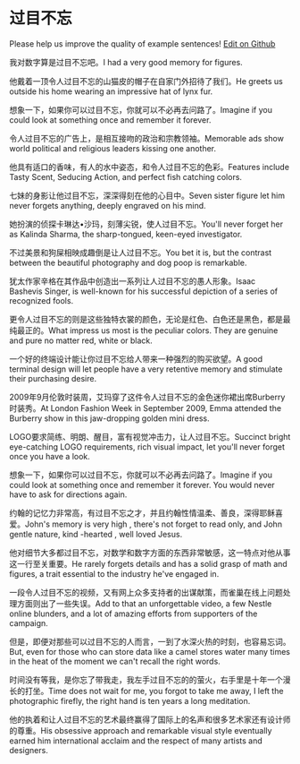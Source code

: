 # 过目不忘

Please help us improve the quality of example sentences! [Edit on Github](https://github.com/jiyushe/jiyu-example-sentence-source/blob/main/chinese/guomubuwang.md)

<p><span class="chinese">我对数字算是过目不忘吧。</span><span class="english">I had a very good memory for figures.</span></p>

<p><span class="chinese">他戴着一顶令人过目不忘的山猫皮的帽子在自家门外招待了我们。</span><span class="english">He greets us outside his home wearing an impressive hat of lynx fur.</span></p>

<p><span class="chinese">想象一下，如果你可以过目不忘，你就可以不必再去问路了。</span><span class="english">Imagine if you could look at something once and remember it forever.</span></p>

<p><span class="chinese">令人过目不忘的广告上，是相互接吻的政治和宗教领袖。</span><span class="english">Memorable ads show world political and religious leaders kissing one another.</span></p>

<p><span class="chinese">他具有适口的香味，有人的水中姿态，和令人过目不忘的色彩。</span><span class="english">Features include Tasty Scent, Seducing Action, and perfect fish catching colors.</span></p>

<p><span class="chinese">七妹的身影让他过目不忘，深深得刻在他的心目中。</span><span class="english">Seven sister figure let him never forgets anything, deeply engraved on his mind.</span></p>

<p><span class="chinese">她扮演的侦探卡琳达•沙玛，刻薄尖锐，使人过目不忘。</span><span class="english">You'll never forget her as Kalinda Sharma, the sharp-tongued, keen-eyed investigator.</span></p>

<p><span class="chinese">不过美景和狗屎相映成趣倒是让人过目不忘。</span><span class="english">You bet it is, but the contrast between the beautiful photography and dog poop is remarkable.</span></p>

<p><span class="chinese">犹太作家辛格在其作品中创造出一系列让人过目不忘的愚人形象。</span><span class="english">Isaac Bashevis Singer, is well-known for his successful depiction of a series of recognized fools.</span></p>

<p><span class="chinese">更令人过目不忘的则是这些独特衣裳的颜色，无论是红色、白色还是黑色，都是最纯最正的。</span><span class="english">What impress us most is the peculiar colors. They are genuine and pure no matter red, white or black.</span></p>

<p><span class="chinese">一个好的终端设计能让你过目不忘给人带来一种强烈的购买欲望。</span><span class="english">A good terminal design will let people have a very retentive memory and stimulate their purchasing desire.</span></p>

<p><span class="chinese">2009年9月伦敦时装周，艾玛穿了这件令人过目不忘的金色迷你裙出席Burberry时装秀。</span><span class="english">At London Fashion Week in September 2009, Emma attended the Burberry show in this jaw-dropping golden mini dress.</span></p>

<p><span class="chinese">LOGO要求简练、明朗、醒目，富有视觉冲击力，让人过目不忘。</span><span class="english">Succinct bright eye-catching LOGO requirements, rich visual impact, let you'll never forget once you have a look.</span></p>

<p><span class="chinese">想象一下，如果你可以过目不忘，你就可以不必再去问路了。</span><span class="english">Imagine if you could look at something once and remember it forever. You would never have to ask for directions again.</span></p>

<p><span class="chinese">约翰的记忆力非常高，有过目不忘之才，并且约翰性情温柔、善良，深得耶稣喜爱。</span><span class="english">John's memory is very high , there's not forget to read only, and John gentle nature, kind -hearted , well loved Jesus.</span></p>

<p><span class="chinese">他对细节大多都过目不忘，对数学和数字方面的东西非常敏感，这一特点对他从事这一行至关重要。</span><span class="english">He rarely forgets details and has a solid grasp of math and figures, a trait essential to the industry he've engaged in.</span></p>

<p><span class="chinese">一段令人过目不忘的视频，又有网上众多支持者的出谋献策，而雀巢在线上问题处理方面则出了一些失误。</span><span class="english">Add to that an unforgettable video, a few Nestle online blunders, and a lot of amazing efforts from supporters of the campaign.</span></p>

<p><span class="chinese">但是，即便对那些可以过目不忘的人而言，一到了水深火热的时刻，也容易忘词。</span><span class="english">But, even for those who can store data like a camel stores water many times in the heat of the moment we can't recall the right words.</span></p>

<p><span class="chinese">时间没有等我，是你忘了带我走，我左手过目不忘的的萤火，右手里是十年一个漫长的打坐。</span><span class="english">Time does not wait for me, you forgot to take me away, I left the photographic firefly, the right hand is ten years a long meditation.</span></p>

<p><span class="chinese">他的执着和让人过目不忘的艺术最终赢得了国际上的名声和很多艺术家还有设计师的尊重。</span><span class="english">His obsessive approach and remarkable visual style eventually earned him international acclaim and the respect of many artists and designers.</span></p>

